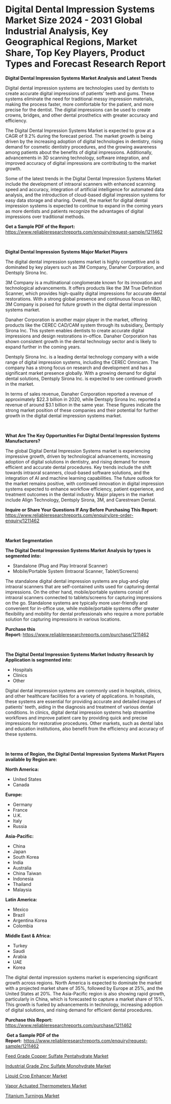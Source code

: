 <p><h1>Digital Dental Impression Systems Market Size 2024 - 2031 Global Industrial Analysis, Key Geographical Regions, Market Share, Top Key Players, Product Types and Forecast Research Report</h1></p><p><strong>Digital Dental Impression Systems Market Analysis and Latest Trends</strong></p>
<p><p>Digital dental impression systems are technologies used by dentists to create accurate digital impressions of patients' teeth and gums. These systems eliminate the need for traditional messy impression materials, making the process faster, more comfortable for the patient, and more precise for the dentist. The digital impressions can be used to create crowns, bridges, and other dental prosthetics with greater accuracy and efficiency.</p><p>The Digital Dental Impression Systems Market is expected to grow at a CAGR of 9.2% during the forecast period. The market growth is being driven by the increasing adoption of digital technologies in dentistry, rising demand for cosmetic dentistry procedures, and the growing awareness among patients about the benefits of digital impressions. Additionally, advancements in 3D scanning technology, software integration, and improved accuracy of digital impressions are contributing to the market growth.</p><p>Some of the latest trends in the Digital Dental Impression Systems Market include the development of intraoral scanners with enhanced scanning speed and accuracy, integration of artificial intelligence for automated data analysis, and the introduction of cloud-based digital impression systems for easy data storage and sharing. Overall, the market for digital dental impression systems is expected to continue to expand in the coming years as more dentists and patients recognize the advantages of digital impressions over traditional methods.</p></p>
<p><strong>Get a Sample PDF of the Report:&nbsp;</strong> <a href="https://www.reliableresearchreports.com/enquiry/request-sample/1211462">https://www.reliableresearchreports.com/enquiry/request-sample/1211462</a></p>
<p>&nbsp;</p>
<p><strong>Digital Dental Impression Systems Major Market Players</strong></p>
<p><p>The digital dental impression systems market is highly competitive and is dominated by key players such as 3M Company, Danaher Corporation, and Dentsply Sirona Inc.</p><p>3M Company is a multinational conglomerate known for its innovation and technological advancements. It offers products like the 3M True Definition Scanner, which provides high-quality digital impressions for accurate dental restorations. With a strong global presence and continuous focus on R&D, 3M Company is poised for future growth in the digital dental impression systems market.</p><p>Danaher Corporation is another major player in the market, offering products like the CEREC CAD/CAM system through its subsidiary, Dentsply Sirona Inc. This system enables dentists to create accurate digital impressions and design restorations in-office. Danaher Corporation has shown consistent growth in the dental technology sector and is likely to expand further in the coming years.</p><p>Dentsply Sirona Inc. is a leading dental technology company with a wide range of digital impression systems, including the CEREC Omnicam. The company has a strong focus on research and development and has a significant market presence globally. With a growing demand for digital dental solutions, Dentsply Sirona Inc. is expected to see continued growth in the market.</p><p>In terms of sales revenue, Danaher Corporation reported a revenue of approximately $22.3 billion in 2020, while Dentsply Sirona Inc. reported a revenue of around $3.1 billion in the same year. These figures indicate the strong market position of these companies and their potential for further growth in the digital dental impression systems market.</p></p>
<p>&nbsp;</p>
<p><strong>What Are The Key Opportunities For Digital Dental Impression Systems Manufacturers?</strong></p>
<p><p>The global Digital Dental Impression Systems market is experiencing impressive growth, driven by technological advancements, increasing adoption of digital solutions in dentistry, and rising demand for more efficient and accurate dental procedures. Key trends include the shift towards intraoral scanners, cloud-based software solutions, and the integration of AI and machine learning capabilities. The future outlook for the market remains positive, with continued innovation in digital impression systems expected to enhance workflow efficiency, patient experience, and treatment outcomes in the dental industry. Major players in the market include Align Technology, Dentsply Sirona, 3M, and Carestream Dental.</p></p>
<p><strong>Inquire or Share Your Questions If Any Before Purchasing This Report:</strong> <a href="https://www.reliableresearchreports.com/enquiry/pre-order-enquiry/1211462">https://www.reliableresearchreports.com/enquiry/pre-order-enquiry/1211462</a></p>
<p>&nbsp;</p>
<p><strong>Market Segmentation</strong></p>
<p><strong>The Digital Dental Impression Systems Market Analysis by types is segmented into:</strong></p>
<p><ul><li>Standalone (Plug and Play Intraoral Scanner)</li><li>Mobile/Portable System (Intraoral Scanner, Tablet/Screens)</li></ul></p>
<p><p>The standalone digital dental impression systems are plug-and-play intraoral scanners that are self-contained units used for capturing dental impressions. On the other hand, mobile/portable systems consist of intraoral scanners connected to tablets/screens for capturing impressions on the go. Standalone systems are typically more user-friendly and convenient for in-office use, while mobile/portable systems offer greater flexibility and mobility for dental professionals who require a more portable solution for capturing impressions in various locations.</p></p>
<p><strong>Purchase this Report:&nbsp;</strong><a href="https://www.reliableresearchreports.com/purchase/1211462">https://www.reliableresearchreports.com/purchase/1211462</a></p>
<p>&nbsp;</p>
<p><strong>The Digital Dental Impression Systems Market Industry Research by Application is segmented into:</strong></p>
<p><ul><li>Hospitals</li><li>Clinics</li><li>Other</li></ul></p>
<p><p>Digital dental impression systems are commonly used in hospitals, clinics, and other healthcare facilities for a variety of applications. In hospitals, these systems are essential for providing accurate and detailed images of patients' teeth, aiding in the diagnosis and treatment of various dental conditions. In clinics, digital dental impression systems help streamline workflows and improve patient care by providing quick and precise impressions for restorative procedures. Other markets, such as dental labs and education institutions, also benefit from the efficiency and accuracy of these systems.</p></p>
<p>&nbsp;</p>
<p><strong>In terms of Region, the Digital Dental Impression Systems Market Players available by Region are:</strong></p>
<p>
    <p> <strong> North America: </strong>
        <ul>
            <li>United States</li>
            <li>Canada</li>
        </ul>
        </p> 
    <p> <strong> Europe: </strong>
        <ul>
            <li>Germany</li>
            <li>France</li>
            <li>U.K.</li>
            <li>Italy</li>
            <li>Russia</li>
        </ul>
        </p> 
    <p> <strong> Asia-Pacific: </strong>
        <ul>
            <li>China</li>
            <li>Japan</li>
            <li>South Korea</li>
            <li>India</li>
            <li>Australia</li>
            <li>China Taiwan</li>
            <li>Indonesia</li>
            <li>Thailand</li>
            <li>Malaysia</li>
        </ul>
        </p> 
    <p> <strong> Latin America: </strong>
        <ul>
            <li>Mexico</li>
            <li>Brazil</li>
            <li>Argentina Korea</li>
            <li>Colombia</li>
        </ul>
        </p> 
    <p> <strong> Middle East & Africa: </strong>
        <ul>
            <li>Turkey</li>
            <li>Saudi</li>
            <li>Arabia</li>
            <li>UAE</li>
            <li>Korea</li>
        </ul>
    </p>
    </p>
<p><p>The digital dental impression systems market is experiencing significant growth across regions. North America is expected to dominate the market with a projected market share of 35%, followed by Europe at 25%, and the United States at 20%. The Asia-Pacific region is also showing rapid growth, particularly in China, which is forecasted to capture a market share of 15%. This growth is fueled by advancements in technology, increasing adoption of digital solutions, and rising demand for efficient dental procedures.</p></p>
<p><strong>Purchase this Report: </strong><a href="https://www.reliableresearchreports.com/purchase/1211462">https://www.reliableresearchreports.com/purchase/1211462</a></p>
<p>&nbsp;<strong>Get a Sample PDF of the Report:&nbsp;&nbsp;</strong><a href="https://www.reliableresearchreports.com/enquiry/request-sample/1211462">https://www.reliableresearchreports.com/enquiry/request-sample/1211462</a></p>
<p><strong></strong></p>
<p><p><a href="https://medium.com/p/7cba038653ed/edit">Feed Grade Copper Sulfate Pentahydrate Market</a></p><p><a href="https://medium.com/p/140b2bac62d7/edit">Industrial Grade Zinc Sulfate Monohydrate Market</a></p><p><a href="https://github.com/joannesouthgate/Market-Research-Report-List-2/blob/main/liquid-crop-enhancer-market.md">Liquid Crop Enhancer Market</a></p><p><a href="https://medium.com/p/d32ffbe36ad7/edit">Vapor Actuated Thermometers Market</a></p><p><a href="https://github.com/sofayahoo2023/Market-Research-Report-List-3/blob/main/titanium-turnings-market.md">Titanium Turnings Market</a></p></p>